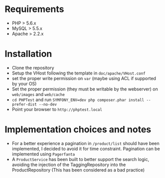 # Requirements

* PHP > 5.6.x
* MySQL > 5.5.x
* Apache > 2.2.x

# Installation

* Clone the repository
* Setup the VHost following the template in `doc/apache/VHost.conf`
* set the proper write permission on `var` (maybe using ACL if supported by your OS)
* Set the proper permission (they must be writable by the webserver) on `web/images` and `web/cache`
* `cd PHPTest` and run `SYMFONY_ENV=dev php composer.phar install --prefer-dist --no-dev`
* Point your browser to `http://phptest.local`

# Implementation choices and notes

* For a better experience a pagination in `/product/list` should have been implemented, I decided to avoid it for time constraint. Pagination can be implemented using `Pagerfanta`
* A `ProductService` has been built to better support the search logic, avoiding the injection of the TaggingRepository into the ProductRepository (This has been considered as a bad practice)
 